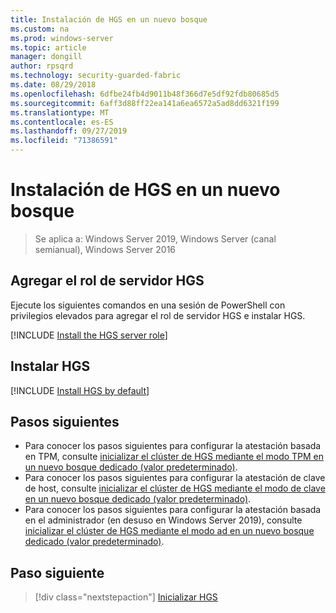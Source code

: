 ```yaml
---
title: Instalación de HGS en un nuevo bosque
ms.custom: na
ms.prod: windows-server
ms.topic: article
manager: dongill
author: rpsqrd
ms.technology: security-guarded-fabric
ms.date: 08/29/2018
ms.openlocfilehash: 6dfbe24fb4d9011b48f366d7e5df92fdb80685d5
ms.sourcegitcommit: 6aff3d88ff22ea141a6ea6572a5ad8dd6321f199
ms.translationtype: MT
ms.contentlocale: es-ES
ms.lasthandoff: 09/27/2019
ms.locfileid: "71386591"
---
```

# <a name="install-hgs-in-a-new-forest"></a>Instalación de HGS en un nuevo bosque 

>Se aplica a: Windows Server 2019, Windows Server (canal semianual), Windows Server 2016

## <a name="add-the-hgs-server-role"></a>Agregar el rol de servidor HGS

Ejecute los siguientes comandos en una sesión de PowerShell con privilegios elevados para agregar el rol de servidor HGS e instalar HGS.

[!INCLUDE [Install the HGS server role](../../../includes/guarded-fabric-install-hgs-server-role.md)] 

## <a name="install-hgs"></a>Instalar HGS 

[!INCLUDE [Install HGS by default](../../../includes/install-hgs-default.md)] 

## <a name="next-steps"></a>Pasos siguientes

- Para conocer los pasos siguientes para configurar la atestación basada en TPM, consulte [inicializar el clúster de HGS mediante el modo TPM en un nuevo bosque dedicado (valor predeterminado)](guarded-fabric-initialize-hgs-tpm-mode-default.md).
- Para conocer los pasos siguientes para configurar la atestación de clave de host, consulte [inicializar el clúster de HGS mediante el modo de clave en un nuevo bosque dedicado (valor predeterminado)](guarded-fabric-initialize-hgs-key-mode-default.md).
- Para conocer los pasos siguientes para configurar la atestación basada en el administrador (en desuso en Windows Server 2019), consulte [inicializar el clúster de HGS mediante el modo ad en un nuevo bosque dedicado (valor predeterminado)](guarded-fabric-initialize-hgs-ad-mode-default.md).

## <a name="next-step"></a>Paso siguiente

> [!div class="nextstepaction"]
> [Inicializar HGS](guarded-fabric-initialize-hgs.md)


